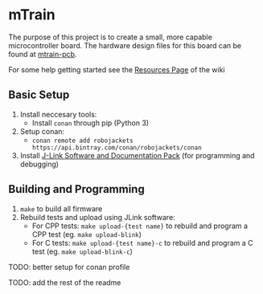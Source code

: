 # mTrain

The purpose of this project is to create a small, more capable microcontroller board. The hardware design files for this board can be found at [mtrain-pcb](https://github.com/RoboJackets/mtrain-pcb).


For some help getting started see the [Resources Page](https://github.com/RoboJackets/mtrain/wiki/Resources) of the wiki


## Basic Setup

1) Install neccesary tools:
    * Install `conan` through pip (Python 3)
2) Setup conan:
    * `conan remote add robojackets https://api.bintray.com/conan/robojackets/conan`
3) Install [J-Link Software and Documentation Pack](https://www.segger.com/downloads/jlink/#J-LinkSoftwareAndDocumentationPack) (for programming and debugging)

## Building and Programming

1) `make` to build all firmware
2) Rebuild tests and upload using JLink software:
    * For CPP tests: `make upload-{test name}` to rebuild and program a CPP test (eg. `make upload-blink`)
    * For C tests: `make upload-{test name}-c` to rebuild and program a C test (eg. `make upload-blink-c`)

TODO: better setup for conan profile

TODO: add the rest of the readme
